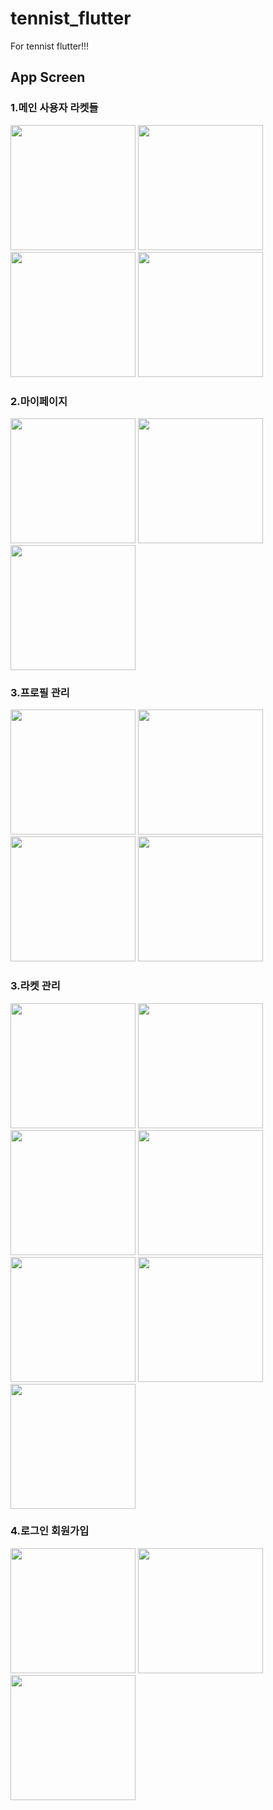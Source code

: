 # tennist_flutter

For tennist flutter!!!

## App Screen

### 1.메인 사용자 라켓들

<p float="left">
  <img src="https://user-images.githubusercontent.com/19925297/89197955-6f519280-d5e7-11ea-99c5-3b45dea322fd.png" width="200" />
  <img src="https://user-images.githubusercontent.com/19925297/89197968-72e51980-d5e7-11ea-9496-2985d2bb33c4.png" width="200" />
  <img src="https://user-images.githubusercontent.com/19925297/89197991-78dafa80-d5e7-11ea-976d-83d04b436066.png" width="200" />
  <img src="https://user-images.githubusercontent.com/19925297/89197998-7c6e8180-d5e7-11ea-9eff-a58ac676e38d.png" width="200" />
</p>

### 2.마이페이지

<p float="left">
<img src="https://user-images.githubusercontent.com/19925297/89199717-eee06100-d5e9-11ea-8668-3c0fdab5b57b.png" width="200" />
<img src="https://user-images.githubusercontent.com/19925297/89199744-f7389c00-d5e9-11ea-8695-1de87d2b951b.png" width="200" />
<img src="https://user-images.githubusercontent.com/19925297/89199788-0c152f80-d5ea-11ea-9e67-5bce5d8faf3d.png" width="200" />

</p>

### 3.프로필 관리

<p float="left">
<img src="https://user-images.githubusercontent.com/19925297/89198100-a32cb800-d5e7-11ea-9d51-3945ce11481d.png" width="200" />
<img src="https://user-images.githubusercontent.com/19925297/89198356-10d8e400-d5e8-11ea-8c29-af9177038ca3.png" width="200" />
<img src="https://user-images.githubusercontent.com/19925297/89198367-16362e80-d5e8-11ea-9b7d-9e83664dd62f.png" width="200" />
<img src="https://user-images.githubusercontent.com/19925297/89198398-20582d00-d5e8-11ea-90b2-1d07e6e1b6db.png" width="200" />

</p>

### 3.라켓 관리

<img src="https://user-images.githubusercontent.com/19925297/89199514-a0cb5d80-d5e9-11ea-8a86-68c66dc8233b.png" width="200" />
<img src="https://user-images.githubusercontent.com/19925297/89199535-a9239880-d5e9-11ea-92e2-d93daf30deb2.png" width="200" />
<img src="https://user-images.githubusercontent.com/19925297/89199544-ab85f280-d5e9-11ea-8a9e-80fc077a7f7c.png" width="200" />
<img src="https://user-images.githubusercontent.com/19925297/89199551-ae80e300-d5e9-11ea-959b-a9f0652c488b.png" width="200" />
<img src="https://user-images.githubusercontent.com/19925297/89199561-b17bd380-d5e9-11ea-9726-9ce53de8aa9d.png" width="200" />
<img src="https://user-images.githubusercontent.com/19925297/89199577-b6408780-d5e9-11ea-82be-6607dd33cc94.png" width="200" />
<img src="https://user-images.githubusercontent.com/19925297/89199585-b9d40e80-d5e9-11ea-9d66-4872fc8ab64d.png" width="200" />

### 4.로그인 회원가입

<p float="left">
<img src="https://user-images.githubusercontent.com/19925297/89198612-68774f80-d5e8-11ea-9a61-8d39c1a4de1f.png" width="200" />
<img src="https://user-images.githubusercontent.com/19925297/89198626-6dd49a00-d5e8-11ea-89dd-d4109b4cbcaa.png" width="200" />
<img src="https://user-images.githubusercontent.com/19925297/89198636-71682100-d5e8-11ea-84c9-4ee690264dcc.png" width="200" />
<!-- <img src="" width="200" /> -->
</p>
